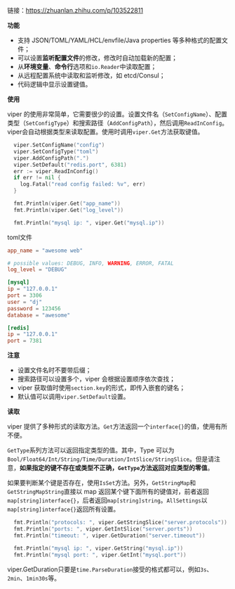 链接：https://zhuanlan.zhihu.com/p/103522811

**功能**

- 支持 JSON/TOML/YAML/HCL/envfile/Java properties 等多种格式的配置文件；
- 可以设置**监听配置文件**的修改，修改时自动加载新的配置；
- 从**环境变量**、**命令行**选项和`io.Reader`中读取配置；
- 从远程配置系统中读取和监听修改，如 etcd/Consul；
- 代码逻辑中显示设置键值。



**使用**

viper 的使用非常简单，它需要很少的设置。设置文件名（`SetConfigName`）、配置类型（`SetConfigType`）和搜索路径（`AddConfigPath`），然后调用`ReadInConfig`。viper会自动根据类型来读取配置。使用时调用`viper.Get`方法获取键值。

```go
  viper.SetConfigName("config")
  viper.SetConfigType("toml")
  viper.AddConfigPath(".")
  viper.SetDefault("redis.port", 6381)
  err := viper.ReadInConfig()
  if err != nil {
    log.Fatal("read config failed: %v", err)
  }

  fmt.Println(viper.Get("app_name"))
  fmt.Println(viper.Get("log_level"))

  fmt.Println("mysql ip: ", viper.Get("mysql.ip"))
```

toml文件

```toml
app_name = "awesome web"

# possible values: DEBUG, INFO, WARNING, ERROR, FATAL
log_level = "DEBUG"

[mysql]
ip = "127.0.0.1"
port = 3306
user = "dj"
password = 123456
database = "awesome"

[redis]
ip = "127.0.0.1"
port = 7381
```



**注意**

- 设置文件名时不要带后缀；
- 搜索路径可以设置多个，viper 会根据设置顺序依次查找；
- viper 获取值时使用`section.key`的形式，即传入嵌套的键名；
- 默认值可以调用`viper.SetDefault`设置。



**读取**

viper 提供了多种形式的读取方法。`Get`方法返回一个`interface{}`的值，使用有所不便。

`GetType`系列方法可以返回指定类型的值。其中，Type 可以为`Bool/Float64/Int/String/Time/Duration/IntSlice/StringSlice`。但是请注意，**如果指定的键不存在或类型不正确，`GetType`方法返回对应类型的零值**。

如果要判断某个键是否存在，使用`IsSet`方法。另外，`GetStringMap`和`GetStringMapString`直接以 map 返回某个键下面所有的键值对，前者返回`map[string]interface{}`，后者返回`map[string]string`。`AllSettings`以`map[string]interface{}`返回所有设置。

```go
  fmt.Println("protocols: ", viper.GetStringSlice("server.protocols"))
  fmt.Println("ports: ", viper.GetIntSlice("server.ports"))
  fmt.Println("timeout: ", viper.GetDuration("server.timeout"))

  fmt.Println("mysql ip: ", viper.GetString("mysql.ip"))
  fmt.Println("mysql port: ", viper.GetInt("mysql.port"))
```

viper.GetDuration只要是`time.ParseDuration`接受的格式都可以，例如`3s`、`2min`、`1min30s`等。